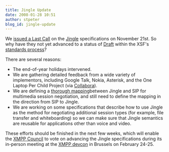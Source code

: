 ```yaml
---
title: Jingle Update
date: 2008-01-28 10:51
author: stpeter
blog_id: jingle-update
---
```


We [issued a Last Call](http://blog.xmpp.org/?p=32) on the [Jingle](http://www.xmpp.org/extensions/xep-0166.html) specifications on November 21st. So why have they not yet advanced to a status of [Draft](http://www.xmpp.org/extensions/xep-0001.html#states-Draft) within the XSF's [standards process](http://www.xmpp.org/extensions/xep-0001.html)?

There are several reasons:

-   The end-of-year holidays intervened.
-   We are gathering detailed feedback from a wide variety of implementors, including Google Talk, Nokia, Asterisk, and the One Laptop Per Child Project (via [Collabora](http://www.collabora.co.uk/)).
-   We are defining a [thorough mapping](http://www.xmpp.org/internet-drafts/draft-saintandre-sip-xmpp-media-00.html)between Jingle and SIP for multimedia session negotiation, and still need to define the mapping in the direction from SIP to Jingle.
-   We are working on some specifications that describe how to use Jingle as the method for negotiating additional session types (for example, file transfer and whiteboarding) so we can make sure that Jingle semantics are reusable for applications other than voice and video.

These efforts should be finished in the next few weeks, which will enable the [XMPP Council](http://www.xmpp.org/council/) to vote on advancing the Jingle specifications during its in-person meeting at the [XMPP devcon](http://blog.xmpp.org/?p=33) in Brussels on February 24-25.
